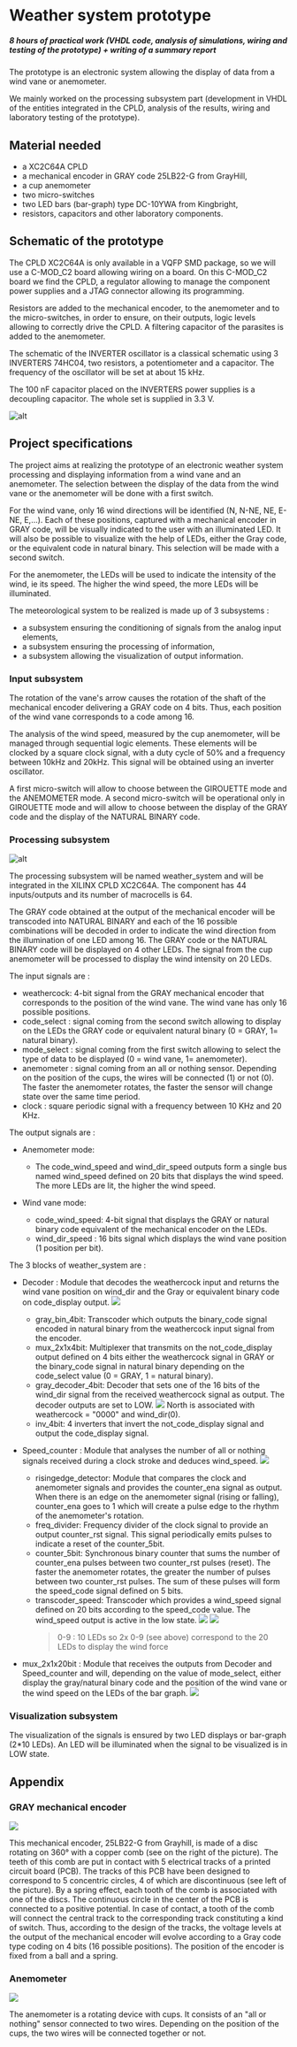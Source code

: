 # Weather system prototype

##### 8 hours of practical work (VHDL code, analysis of simulations, wiring and testing of the prototype) + writing of a summary report

The prototype is an electronic system allowing the display of data from a wind vane or anemometer. 

We mainly worked on the processing subsystem part (development in VHDL of the entities integrated in the CPLD, analysis of the results, wiring and laboratory testing of the prototype).

## Material needed
- a XC2C64A CPLD
- a mechanical encoder in GRAY code 25LB22-G from GrayHill, 
- a cup anemometer 
- two micro-switches
- two LED bars (bar-graph) type DC-10YWA from Kingbright, 
- resistors, capacitors and other laboratory components. 

## Schematic of the prototype

The CPLD XC2C64A is only available in a VQFP SMD package, so we will use a C-MOD_C2 board allowing wiring on a board. On this C-MOD_C2 board we find the CPLD, a regulator allowing to manage the component power supplies and a JTAG connector allowing its programming. 

Resistors are added to the mechanical encoder, to the anemometer and to the micro-switches, in order to ensure, on their outputs, logic levels allowing to correctly drive the CPLD. A filtering capacitor of the parasites is added to the anemometer. 

The schematic of the INVERTER oscillator is a classical schematic using 3 INVERTERS 74HC04, two resistors, a potentiometer and a capacitor. The frequency of the oscillator will be set at about 15 kHz. 

The 100 nF capacitor placed on the INVERTERS power supplies is a decoupling capacitor. The whole set is supplied in 3.3 V. 

![alt](Girouette_v2-1.jpg)

## Project specifications

The project aims at realizing the prototype of an electronic weather system processing and displaying information from a wind vane and an anemometer. The selection between the display of the data from the wind vane or the anemometer will be done with a first switch.

For the wind vane, only 16 wind directions will be identified (N, N-NE, NE, E-NE, E,...). Each of these positions, captured with a mechanical encoder in GRAY code, will be visually indicated to the user with an illuminated LED. It will also be possible to visualize with the help of LEDs, either the Gray code, or the equivalent code in natural binary. This selection will be made with a second switch. 

For the anemometer, the LEDs will be used to indicate the intensity of the wind, ie its speed. The higher the wind speed, the more LEDs will be illuminated. 

The meteorological system to be realized is made up of 3 subsystems : 
- a subsystem ensuring the conditioning of signals from the analog input elements, 
- a subsystem ensuring the processing of information, 
- a subsystem allowing the visualization of output information. 

### Input subsystem
The rotation of the vane's arrow causes the rotation of the shaft of the mechanical encoder delivering a GRAY code on 4 bits. Thus, each position of the wind vane corresponds to a code among 16.

The analysis of the wind speed, measured by the cup anemometer, will be managed through sequential logic elements. These elements will be clocked by a square clock signal, with a duty cycle of 50% and a frequency between 10kHz and 20kHz. This signal will be obtained using an inverter oscillator. 

A first micro-switch will allow to choose between the GIROUETTE mode and the ANEMOMETER mode. A second micro-switch will be operational only in GIROUETTE mode and will allow to choose between the display of the GRAY code and the display of the NATURAL BINARY code. 

### Processing subsystem

![alt](synoptics/weather_system.jpg)

The processing subsystem will be named weather_system and will be integrated in the XILINX CPLD XC2C64A. The component has 44 inputs/outputs and its number of macrocells is 64. 

The GRAY code obtained at the output of the mechanical encoder will be transcoded into NATURAL BINARY and each of the 16 possible combinations will be decoded in order to indicate the wind direction from the illumination of one LED among 16. The GRAY code or the NATURAL BINARY code will be displayed on 4 other LEDs. The signal from the cup anemometer will be processed to display the wind intensity on 20 LEDs. 

The input signals are :
- weathercock: 4-bit signal from the GRAY mechanical encoder that corresponds to the position of the wind vane. The wind vane has only 16 possible positions.
- code_select : signal coming from the second switch allowing to display on the LEDs the GRAY code or equivalent natural binary (0 = GRAY, 1= natural binary).
- mode_select : signal coming from the first switch allowing to select the type of data to be displayed (0 = wind vane, 1= anemometer).
- anemometer : signal coming from an all or nothing sensor. Depending on the position of the cups, the wires will be connected (1) or not (0). The faster the anemometer rotates, the faster the sensor will change state over the same time period.
- clock : square periodic signal with a frequency between 10 KHz and 20 KHz.

The output signals are :
- Anemometer mode:
  - The code_wind_speed and wind_dir_speed outputs form a single bus named wind_speed defined on 20 bits that displays the wind speed. The more LEDs are lit, the higher the wind speed.

- Wind vane mode:
  - code_wind_speed: 4-bit signal that displays the GRAY or natural binary code equivalent of the mechanical encoder on the LEDs.
  - wind_dir_speed : 16 bits signal which displays the wind vane position (1 position per bit).

The 3 blocks of weather_system are :
- Decoder : Module that decodes the weathercock input and returns the wind vane position on wind_dir and the Gray or equivalent binary code on code_display output.
![](synoptics/Decoder.jpg)
  - gray_bin_4bit: Transcoder which outputs the binary_code signal encoded in natural binary from the weathercock input signal from the encoder.
  - mux_2x1x4bit: Multiplexer that transmits on the not_code_display output defined on 4 bits either the weathercock signal in GRAY or the binary_code signal in natural binary depending on the code_select value (0 = GRAY, 1 = natural binary).
  - gray_decoder_4bit: Decoder that sets one of the 16 bits of the wind_dir signal from the received weathercock signal as output. The decoder outputs are set to LOW. 
    ![](synoptics/Bits_wind_dir.jpg)
    North is associated with weathercock = "0000" and wind_dir(0).
  - inv_4bit: 4 inverters that invert the not_code_display signal and output the code_display signal.


- Speed_counter : Module that analyses the number of all or nothing signals received during a clock stroke and deduces wind_speed.
![](synoptics/Speed_counter.jpg)
  - risingedge_detector: Module that compares the clock and anemometer signals and provides the counter_ena signal as output. When there is an edge on the anemometer signal (rising or falling), counter_ena goes to 1 which will create a pulse edge to the rhythm of the anemometer's rotation.
  - freq_divider: Frequency divider of the clock signal to provide an output counter_rst signal. This signal periodically emits pulses to indicate a reset of the counter_5bit.
  - counter_5bit: Synchronous binary counter that sums the number of counter_ena pulses between two counter_rst pulses (reset). The faster the anemometer rotates, the greater the number of pulses between two counter_rst pulses. The sum of these pulses will form the speed_code signal defined on 5 bits.
  - transcoder_speed: Transcoder which provides a wind_speed signal defined on 20 bits according to the speed_code value. The wind_speed output is active in the low state.
    ![](synoptics/wind_speed2.jpg)
    ![](synoptics/wind_speed1.jpg)
    > 0-9 : 10 LEDs so 2x 0-9 (see above) correspond to the 20 LEDs to display the wind force

- mux_2x1x20bit : Module that receives the outputs from Decoder and Speed_counter and will, depending on the value of mode_select, either display the gray/natural binary code and the position of the wind vane or the wind speed on the LEDs of the bar graph.
![](synoptics/mux20.jpg)

### Visualization subsystem

The visualization of the signals is ensured by two LED displays or bar-graph (2*10 LEDs). An LED will be illuminated when the signal to be visualized is in LOW state. 


## Appendix
### GRAY mechanical encoder

![](synoptics/Gray_Encoder.jpg)

This mechanical encoder, 25LB22-G from Grayhill, is made of a disc rotating on 360° with a copper comb (see on the right of the picture). The teeth of this comb are put in contact with 5 electrical tracks of a printed circuit board (PCB). The tracks of this PCB have been designed to correspond to 5 concentric circles, 4 of which are discontinuous (see left of the picture). By a spring effect, each tooth of the comb is associated with one of the discs. The continuous circle in the center of the PCB is connected to a positive potential. In case of contact, a tooth of the comb will connect the central track to the corresponding track constituting a kind of switch. Thus, according to the design of the tracks, the voltage levels at the output of the mechanical encoder will evolve according to a Gray code type coding on 4 bits (16 possible positions). The position of the encoder is fixed from a ball and a spring. 

### Anemometer

![](synoptics/Anemometer.jpg)

The anemometer is a rotating device with cups. It consists of an "all or nothing" sensor connected to two wires. Depending on the position of the cups, the two wires will be connected together or not. 
